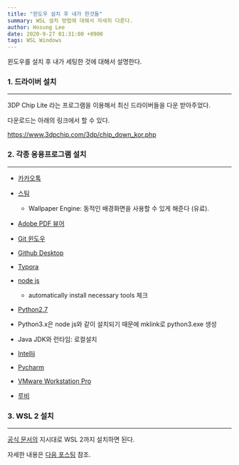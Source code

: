 ```yaml
---
title: "윈도우 설치 후 내가 한것들"
summary: WSL 설치 방법에 대해서 자세히 다룬다.
author: Hosung Lee
date: 2020-9-27 01:31:00 +0900
tags: WSL Windows
---
```


윈도우를 설치 후 내가 세팅한 것에 대해서 설명한다.



### 1. 드라이버 설치

------

3DP Chip Lite 라는 프로그램을 이용해서 최신 드라이버들을 다운 받아주었다.

다운로드는 아래의 링크에서 할 수 있다.

https://www.3dpchip.com/3dp/chip_down_kor.php



### 2. 각종 응용프로그램 설치

---

- [카카오톡](https://www.kakaocorp.com/service/KakaoTalk)
- [스팀](https://store.steampowered.com/about/)
  - Wallpaper Engine: 동적인 배경화면을 사용할 수 있게 해준다 (유료).

- [Adobe PDF 뷰어](https://get.adobe.com/kr/reader/)
- [Git 윈도우](https://git-scm.com/download/win)
- [Github Desktop](https://desktop.github.com/)
- [Typora](https://typora.io/)
- [node js](https://nodejs.org/ko/)

  - automatically install necessary tools 체크

- [Python2.7](https://www.python.org/downloads/release/python-2718/)

- Python3.x은 node js와 같이 설치되기 때문에 mklink로 python3.exe 생성

- Java JDK와 런타임: 로컬설치

- [Intellij](https://www.jetbrains.com/ko-kr/idea/download/#section=windows)
- [Pycharm](https://www.jetbrains.com/ko-kr/pycharm/download/#section=windows)

- [VMware Workstation Pro](https://www.vmware.com/products/workstation-pro/workstation-pro-evaluation.html)

- [루비](https://rubyinstaller.org/downloads/)



### 3. WSL 2 설치

---

[공식 문서의](https://docs.microsoft.com/en-us/windows/wsl/install-win10) 지시대로 WSL 2까지 설치하면 된다.

자세한 내용은 [다음 포스팅](https://holeeman.github.io/wsl/windows/how-to-install-wsl-2/) 참조.